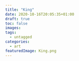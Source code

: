 ```yaml
---
title: "King"
date: 2020-10-16T20:05:35+01:00
draft: true
toc: false
images:
tags:
  - untagged
categories:
  - art
featuredImage: King.png
---
```


